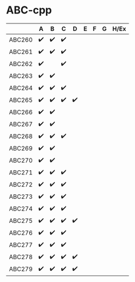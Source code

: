 # ABC-cpp

| |A|B|C|D|E|F|G|H/Ex|
|---|---|---|---|---|---|---|---|---|
|ABC260|:heavy_check_mark:|:heavy_check_mark:|:heavy_check_mark:| | | | | |
|ABC261|:heavy_check_mark:|:heavy_check_mark:|:heavy_check_mark:| | | | | |
|ABC262|:heavy_check_mark:| |:heavy_check_mark:| | | | | |
|ABC263|:heavy_check_mark:|:heavy_check_mark:| | | | | | |
|ABC264|:heavy_check_mark:|:heavy_check_mark:|:heavy_check_mark:| | | | | |
|ABC265|:heavy_check_mark:|:heavy_check_mark:|:heavy_check_mark:|:heavy_check_mark:| | | | |
|ABC266|:heavy_check_mark:|:heavy_check_mark:| | | | | | |
|ABC267|:heavy_check_mark:|:heavy_check_mark:| | | | | | |
|ABC268|:heavy_check_mark:|:heavy_check_mark:|:heavy_check_mark:| | | | | |
|ABC269|:heavy_check_mark:|:heavy_check_mark:| | | | | | |
|ABC270|:heavy_check_mark:|:heavy_check_mark:| | | | | | |
|ABC271|:heavy_check_mark:|:heavy_check_mark:|:heavy_check_mark:| | | | | |
|ABC272|:heavy_check_mark:|:heavy_check_mark:|:heavy_check_mark:| | | | | |
|ABC273|:heavy_check_mark:|:heavy_check_mark:|:heavy_check_mark:| | | | | |
|ABC274|:heavy_check_mark:|:heavy_check_mark:|:heavy_check_mark:| | | | | |
|ABC275|:heavy_check_mark:|:heavy_check_mark:|:heavy_check_mark:|:heavy_check_mark:| | | | |
|ABC276|:heavy_check_mark:|:heavy_check_mark:|:heavy_check_mark:| | | | | |
|ABC277|:heavy_check_mark:|:heavy_check_mark:|:heavy_check_mark:| | | | | |
|ABC278|:heavy_check_mark:|:heavy_check_mark:|:heavy_check_mark:|:heavy_check_mark:| | | | |
|ABC279|:heavy_check_mark:|:heavy_check_mark:|:heavy_check_mark:|:heavy_check_mark:| | | | |
